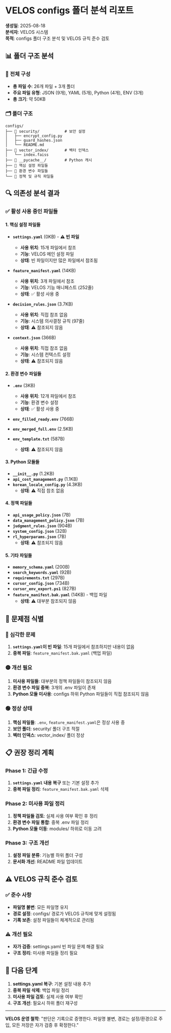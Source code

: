 # VELOS configs 폴더 분석 리포트

**생성일**: 2025-08-18  
**분석자**: VELOS 시스템  
**목적**: configs 폴더 구조 분석 및 VELOS 규칙 준수 검토

## 📊 **폴더 구조 분석**

### 📁 **전체 구성**
- **총 파일 수**: 26개 파일 + 3개 폴더
- **주요 파일 유형**: JSON (9개), YAML (5개), Python (4개), ENV (3개)
- **총 크기**: 약 50KB

### 🗂️ **폴더 구조**
```
configs/
├── 📁 security/           # 보안 설정
│   ├── encrypt_config.py
│   ├── guard_hashes.json
│   └── README.md
├── 📁 vector_index/       # 벡터 인덱스
│   └── index.faiss
├── 📁 __pycache__/        # Python 캐시
├── 📄 핵심 설정 파일들
├── 📄 환경 변수 파일들
└── 📄 정책 및 규칙 파일들
```

## 🔍 **의존성 분석 결과**

### ✅ **활성 사용 중인 파일들**

#### 1. **핵심 설정 파일들**
- **`settings.yaml`** (0KB) - **⚠️ 빈 파일**
  - **사용 위치**: 15개 파일에서 참조
  - **기능**: VELOS 메인 설정 파일
  - **상태**: 빈 파일이지만 많은 파일에서 참조됨

- **`feature_manifest.yaml`** (14KB)
  - **사용 위치**: 3개 파일에서 참조
  - **기능**: VELOS 기능 매니페스트 (252줄)
  - **상태**: ✅ 활성 사용 중

- **`decision_rules.json`** (3.7KB)
  - **사용 위치**: 직접 참조 없음
  - **기능**: 시스템 의사결정 규칙 (97줄)
  - **상태**: ⚠️ 참조되지 않음

- **`context.json`** (366B)
  - **사용 위치**: 직접 참조 없음
  - **기능**: 시스템 컨텍스트 설정
  - **상태**: ⚠️ 참조되지 않음

#### 2. **환경 변수 파일들**
- **`.env`** (3KB)
  - **사용 위치**: 12개 파일에서 참조
  - **기능**: 환경 변수 설정
  - **상태**: ✅ 활성 사용 중

- **`env_filled_ready.env`** (766B)
- **`env_merged_full.env`** (2.5KB)
- **`env_template.txt`** (587B)
  - **상태**: ⚠️ 참조되지 않음

#### 3. **Python 모듈들**
- **`__init__.py`** (1.2KB)
- **`api_cost_management.py`** (1.1KB)
- **`korean_locale_config.py`** (4.3KB)
  - **상태**: ⚠️ 직접 참조 없음

#### 4. **정책 파일들**
- **`api_usage_policy.json`** (7B)
- **`data_management_policy.json`** (7B)
- **`judgment_rules.json`** (904B)
- **`system_config.json`** (32B)
- **`rl_hyperparams.json`** (7B)
  - **상태**: ⚠️ 참조되지 않음

#### 5. **기타 파일들**
- **`memory_schema.yaml`** (200B)
- **`search_keywords.yaml`** (92B)
- **`requirements.txt`** (297B)
- **`cursor_config.json`** (734B)
- **`cursor_env_export.ps1`** (827B)
- **`feature_manifest.bak.yaml`** (14KB) - 백업 파일
  - **상태**: ⚠️ 대부분 참조되지 않음

## 🎯 **문제점 식별**

### 🔴 **심각한 문제**
1. **`settings.yaml`이 빈 파일**: 15개 파일에서 참조하지만 내용이 없음
2. **중복 파일**: `feature_manifest.bak.yaml` (백업 파일)

### 🟡 **개선 필요**
1. **미사용 파일들**: 대부분의 정책 파일들이 참조되지 않음
2. **환경 변수 파일 중복**: 3개의 .env 파일이 존재
3. **Python 모듈 미사용**: configs 하위 Python 파일들이 직접 참조되지 않음

### 🟢 **정상 상태**
1. **핵심 파일들**: `.env`, `feature_manifest.yaml`은 정상 사용 중
2. **보안 폴더**: security/ 폴더 구조 적절
3. **벡터 인덱스**: vector_index/ 폴더 정상

## 📋 **권장 정리 계획**

### Phase 1: 긴급 수정
1. **`settings.yaml` 내용 복구** 또는 기본 설정 추가
2. **중복 파일 정리**: `feature_manifest.bak.yaml` 삭제

### Phase 2: 미사용 파일 정리
1. **정책 파일들 검토**: 실제 사용 여부 확인 후 정리
2. **환경 변수 파일 통합**: 중복 .env 파일 정리
3. **Python 모듈 이동**: modules/ 하위로 이동 고려

### Phase 3: 구조 개선
1. **설정 파일 분류**: 기능별 하위 폴더 구성
2. **문서화 개선**: README 파일 업데이트

## ⚠️ **VELOS 규칙 준수 검토**

### ✅ **준수 사항**
- **파일명 불변**: 모든 파일명 유지
- **경로 설정**: configs/ 경로가 VELOS 규칙에 맞게 설정됨
- **기록 보존**: 설정 파일들이 체계적으로 관리됨

### ⚠️ **개선 필요**
- **자가 검증**: settings.yaml 빈 파일 문제 해결 필요
- **구조 정리**: 미사용 파일들 정리 필요

## 🚀 **다음 단계**

1. **settings.yaml 복구**: 기본 설정 내용 추가
2. **중복 파일 삭제**: 백업 파일 정리
3. **미사용 파일 검토**: 실제 사용 여부 확인
4. **구조 개선**: 필요시 하위 폴더 재구성

---
**VELOS 운영 철학**: "판단은 기록으로 증명한다. 파일명 불변, 경로는 설정/환경으로 주입, 모든 저장은 자가 검증 후 확정한다."








